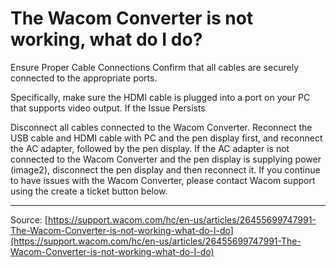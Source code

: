 # The Wacom Converter is not working, what do I do?

Ensure Proper Cable Connections
Confirm that all cables are securely connected to the appropriate ports.

Specifically, make sure the HDMI cable is plugged into a port on your PC that supports video output.
If the Issue Persists


Disconnect all cables connected to the Wacom Converter.
Reconnect the USB cable and HDMI cable with PC and the pen display first, and reconnect the AC adapter, followed by the pen display.
If the AC adapter is not connected to the Wacom Converter and the pen display is supplying power (image2), disconnect the pen display and then reconnect it.
If you continue to have issues with the Wacom Converter, please contact Wacom support using the create a ticket button below.

---
Source: [https://support.wacom.com/hc/en-us/articles/26455699747991-The-Wacom-Converter-is-not-working-what-do-I-do](https://support.wacom.com/hc/en-us/articles/26455699747991-The-Wacom-Converter-is-not-working-what-do-I-do)
